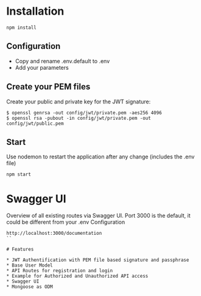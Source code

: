 # Installation

```
npm install
```

## Configuration

* Copy and rename .env.default to .env
* Add your parameters

## Create your PEM files

Create your public and private key for the JWT signature:

```
$ openssl genrsa -out config/jwt/private.pem -aes256 4096
$ openssl rsa -pubout -in config/jwt/private.pem -out config/jwt/public.pem
```

## Start

Use nodemon to restart the application after any change (includes the .env file)

```
npm start
```

# Swagger UI

Overview of all existing routes via Swagger UI. Port 3000 is the default, it could be different from your .env Configuration

```
http://localhost:3000/documentation
``

# Features

* JWT Authentification with PEM file based signature and passphrase
* Base User Model
* API Routes for registration and login
* Example for Authorized and Unauthorized API access
* Swagger UI
* Mongoose as ODM
